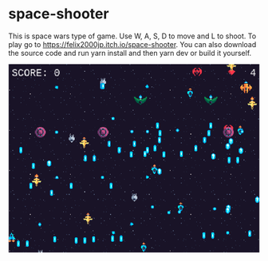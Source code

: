 # space-shooter
This is space wars type of game. Use W, A, S, D to move and L to shoot. 
To play go to https://felix2000jp.itch.io/space-shooter.
You can also download the source code and run yarn install and then yarn dev or build it yourself.

![screenshot](https://github.com/felix2000jp/space-shooter/blob/main/public/space-shooter-cover.png)
